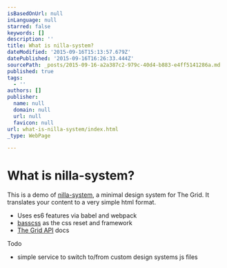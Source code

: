 ```yaml
---
isBasedOnUrl: null
inLanguage: null
starred: false
keywords: []
description: ''
title: What is nilla-system?
dateModified: '2015-09-16T15:13:57.679Z'
datePublished: '2015-09-16T16:26:33.444Z'
sourcePath: _posts/2015-09-16-a2a387c2-979c-40d4-b883-e4ff5141286a.md
published: true
tags:
  - ''
authors: []
publisher:
  name: null
  domain: null
  url: null
  favicon: null
url: what-is-nilla-system/index.html
_type: WebPage

---
```

# What is nilla-system?

This is a demo of [nilla-system][0], a minimal design system for The Grid. It translates your content to a very simple html format.

* Uses es6 features via babel and webpack
* [basscss][1] as the css reset and framework
* [The Grid API][2] docs

Todo

* simple service to switch to/from custom design systems js files



[0]: https://github.com/forresto/nilla-system
[1]: http://www.basscss.com/
[2]: https://developer.thegrid.io/